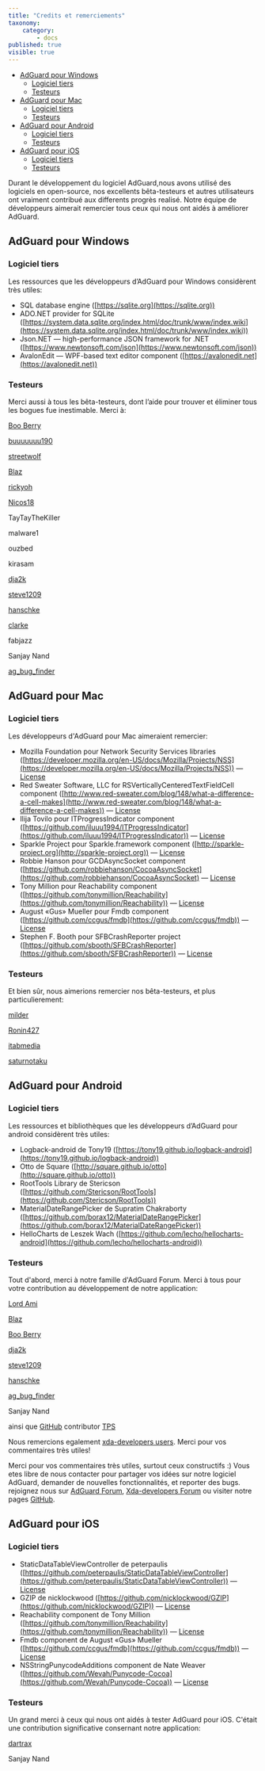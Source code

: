 ```yaml
---
title: "Credits et remerciements"
taxonomy:
    category:
        - docs
published: true
visible: true
---
```

* [AdGuard pour Windows](#win)
  * [Logiciel tiers](#third1)
  * [Testeurs](#test1)
* [AdGuard pour Mac](#mac)
  * [Logiciel tiers](#third2)
  * [Testeurs](#test2)
* [AdGuard pour Android](#android)
  * [Logiciel tiers](#third3)
  * [Testeurs](#test3)
* [AdGuard pour iOS](#ios)
  * [Logiciel tiers](#third4)
  * [Testeurs](#test4)

Durant le développement du logiciel AdGuard,nous avons utilisé des logiciels en open-source, nos excellents bêta-testeurs et autres utilisateurs ont vraiment contribué aux differents progrès realisé. Notre équipe de développeurs aimerait remercier tous ceux qui nous ont aidés à améliorer AdGuard.

<a id="win"></a>
## AdGuard pour Windows
<a id="third1"></a>
### Logiciel tiers
Les ressources que les développeurs d’AdGuard pour Windows considèrent très utiles:

* SQL database engine ([https://sqlite.org](https://sqlite.org))
* ADO.NET provider for SQLite ([https://system.data.sqlite.org/index.html/doc/trunk/www/index.wiki](https://system.data.sqlite.org/index.html/doc/trunk/www/index.wiki))
* Json.NET — high-performance JSON framework for .NET ([https://www.newtonsoft.com/json](https://www.newtonsoft.com/json))
* AvalonEdit — WPF-based text editor component ([https://avalonedit.net](https://avalonedit.net))
<a id="test1"></a>
### Testeurs
Merci aussi à tous les bêta-testeurs, dont l’aide pour trouver et éliminer tous les bogues fue inestimable. Merci à:

[Boo Berry](http://forum.adguard.com/member.php?1905-Boo-Berry)

[buuuuuuu190](http://forum.adguard.com/member.php?3571-buuuuuuu190)

[streetwolf](http://forum.adguard.com/member.php?3482-streetwolf)

[Blaz](http://forum.adguard.com/member.php?4656-Blaz)

[rickyoh](http://forum.adguard.com/member.php?1507-rickyoh)

[Nicos18](http://forum.adguard.com/member.php?5726-Nicos18)

TayTayTheKiller

malware1

ouzbed

kirasam

[dja2k](http://forum.adguard.com/member.php?3933-dja2k)

[steve1209](http://forum.adguard.com/member.php?3437-steve1209)

[hanschke](http://forum.adguard.com/member.php?3946-hanschke)

[clarke](http://forum.adguard.com/member.php?3985-clarke)

fabjazz

Sanjay Nand

[ag_bug_finder](http://forum.adguard.com/member.php?3639)

<a id="mac"></a>
## AdGuard pour Mac
<a id="third2"></a>
### Logiciel tiers
Les développeurs d'AdGuard pour Mac aimeraient remercier:

* Mozilla Foundation pour Network Security Services libraries ([https://developer.mozilla.org/en-US/docs/Mozilla/Projects/NSS](https://developer.mozilla.org/en-US/docs/Mozilla/Projects/NSS)) — [License](https://www.mozilla.org/MPL/)
* Red Sweater Software, LLC for RSVerticallyCenteredTextFieldCell component ([http://www.red-sweater.com/blog/148/what-a-difference-a-cell-makes](http://www.red-sweater.com/blog/148/what-a-difference-a-cell-makes)) — [License](http://opensource.org/licenses/mit-license.php)
* Ilija Tovilo pour ITProgressIndicator component ([https://github.com/iluuu1994/ITProgressIndicator](https://github.com/iluuu1994/ITProgressIndicator)) — [License](http://opensource.org/licenses/Apache-2.0)
* Sparkle Project pour Sparkle.framework component ([http://sparkle-project.org](http://sparkle-project.org)) — [License](https://github.com/sparkle-project/Sparkle/blob/master/LICENSE)
* Robbie Hanson pour GCDAsyncSocket component ([https://github.com/robbiehanson/CocoaAsyncSocket](https://github.com/robbiehanson/CocoaAsyncSocket) — [License](https://github.com/robbiehanson/CocoaAsyncSocket/wiki/License)
* Tony Million pour Reachability component ([https://github.com/tonymillion/Reachability](https://github.com/tonymillion/Reachability)) — [License](https://github.com/tonymillion/Reachability/blob/master/LICENCE.txt)
* August «Gus» Mueller pour Fmdb component ([https://github.com/ccgus/fmdb](https://github.com/ccgus/fmdb)) — [License](https://github.com/ccgus/fmdb/blob/master/LICENSE.txt)
* Stephen F. Booth pour SFBCrashReporter project ([https://github.com/sbooth/SFBCrashReporter](https://github.com/sbooth/SFBCrashReporter)) — [License](https://github.com/sbooth/SFBCrashReporter/blob/master/COPYING)

<a id="test2"></a>
### Testeurs
Et bien sûr, nous aimerions remercier nos bêta-testeurs, et plus particulierement:

[milder](http://forum.adguard.com/member.php?4519-milder)

[Ronin427](http://forum.adguard.com/member.php?4116-Ronin427)

[itabmedia](http://forum.adguard.com/member.php?4711-itabmedia)

[saturnotaku](http://forum.adguard.com/member.php?4782-saturnotaku)

<a id="android"></a>
## AdGuard pour Android
<a id="third3"></a>
### Logiciel tiers
Les ressources et bibliothèques que les développeurs d’AdGuard pour android considèrent très utiles:
* Logback-android de Tony19 ([https://tony19.github.io/logback-android](https://tony19.github.io/logback-android))
* Otto de Square ([http://square.github.io/otto](http://square.github.io/otto))
* RootTools Library de Stericson ([https://github.com/Stericson/RootTools](https://github.com/Stericson/RootTools))
* MaterialDateRangePicker de Supratim Chakraborty ([https://github.com/borax12/MaterialDateRangePicker](https://github.com/borax12/MaterialDateRangePicker))
* HelloCharts de Leszek Wach ([https://github.com/lecho/hellocharts-android](https://github.com/lecho/hellocharts-android))

<a id="test3"></a>
### Testeurs
Tout d'abord, merci à notre famille d'AdGuard Forum. Merci à tous pour votre contribution au développement de notre application:

[Lord Ami](http://forum.adguard.com/member.php?5374-Lord-Ami)

[Blaz](http://forum.adguard.com/member.php?4656-Blaz)

[Boo Berry](http://forum.adguard.com/member.php?1905-Boo-Berry)

[dja2k](http://forum.adguard.com/member.php?3933-dja2k)

[steve1209](http://forum.adguard.com/member.php?3437-steve1209)

[hanschke](http://forum.adguard.com/member.php?3946-hanschke)

[ag_bug_finder](http://forum.adguard.com/member.php?3639)

Sanjay Nand

ainsi que [GitHub](https://github.com/AdguardTeam/AdguardForAndroid) contributor [TPS](https://github.com/TPS)

Nous remercions egalement [xda-developers users](https://adguard.com/en/forum.xda-developers.com/android/apps-games/adguard-ad-blocker-doesnt-require-root-t2958895). Merci pour vos commentaires très utiles!

Merci pour vos commentaires très utiles, surtout ceux constructifs :) Vous etes libre de nous contacter pour partager vos idées sur notre logiciel AdGuard, demander de nouvelles fonctionnalités, et reporter des bugs. rejoignez nous sur [AdGuard Forum](http://forum.adguard.com/forumdisplay.php?25-English-Forums), [Xda-developers Forum](https://adguard.com/en/forum.xda-developers.com/android/apps-games/adguard-ad-blocker-doesnt-require-root-t2958895) ou visiter notre pages [GitHub](https://github.com/AdguardTeam).

<a id="ios"></a>
## AdGuard pour iOS
<a id="third4"></a>
### Logiciel tiers
* StaticDataTableViewController de peterpaulis ([https://github.com/peterpaulis/StaticDataTableViewController](https://github.com/peterpaulis/StaticDataTableViewController)) — [License](https://github.com/peterpaulis/StaticDataTableViewController/blob/master/LICENSE.txt)
* GZIP de nicklockwood ([https://github.com/nicklockwood/GZIP](https://github.com/nicklockwood/GZIP)) — [License](https://github.com/nicklockwood/GZIP/blob/master/LICENCE.md)
* Reachability component de Tony Million ([https://github.com/tonymillion/Reachability](https://github.com/tonymillion/Reachability)) — [License](https://github.com/tonymillion/Reachability/blob/master/LICENCE.txt)
* Fmdb component de August «Gus» Mueller ([https://github.com/ccgus/fmdb](https://github.com/ccgus/fmdb)) — [License](https://github.com/ccgus/fmdb/blob/master/LICENSE.txt)
* NSStringPunycodeAdditions component de Nate Weaver ([https://github.com/Wevah/Punycode-Cocoa](https://github.com/Wevah/Punycode-Cocoa)) — [License](https://github.com/Wevah/Punycode-Cocoa/blob/master/LICENSE)

<a id="test4"></a>
### Testeurs
Un grand merci à ceux qui nous ont aidés à tester AdGuard pour iOS. C'était une contribution significative consernant notre application:

[dartrax](https://github.com/dartrax)

Sanjay Nand
